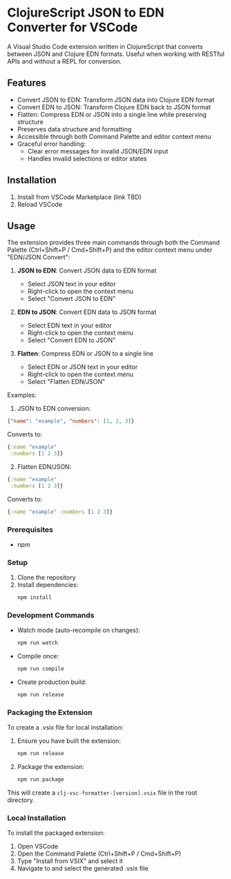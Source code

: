 # ClojureScript JSON to EDN Converter for VSCode

A Visual Studio Code extension written in ClojureScript that converts between JSON and Clojure EDN formats. Useful when working with RESTful APIs and without a REPL for conversion.

## Features

- Convert JSON to EDN: Transform JSON data into Clojure EDN format
- Convert EDN to JSON: Transform Clojure EDN back to JSON format
- Flatten: Compress EDN or JSON into a single line while preserving structure
- Preserves data structure and formatting
- Accessible through both Command Palette and editor context menu
- Graceful error handling:
  - Clear error messages for invalid JSON/EDN input
  - Handles invalid selections or editor states

## Installation

1. Install from VSCode Marketplace (link TBD)
2. Reload VSCode

## Usage

The extension provides three main commands through both the Command Palette (Ctrl+Shift+P / Cmd+Shift+P) and the editor context menu under "EDN/JSON Convert":

1. **JSON to EDN**: Convert JSON data to EDN format
   - Select JSON text in your editor
   - Right-click to open the context menu
   - Select "Convert JSON to EDN"

2. **EDN to JSON**: Convert EDN data to JSON format
   - Select EDN text in your editor
   - Right-click to open the context menu
   - Select "Convert EDN to JSON"

3. **Flatten**: Compress EDN or JSON to a single line
   - Select EDN or JSON text in your editor
   - Right-click to open the context menu
   - Select "Flatten EDN/JSON"

Examples:

1. JSON to EDN conversion:
```json
{"name": "example", "numbers": [1, 2, 3]}
```

Converts to:
```clojure
{:name "example"
 :numbers [1 2 3]}
```

2. Flatten EDN/JSON:
```clojure
{:name "example"
 :numbers [1 2 3]}
```

Converts to:
```clojure
{:name "example" :numbers [1 2 3]}
```

### Prerequisites
- npm

### Setup

1. Clone the repository
2. Install dependencies:
   ```bash
   npm install
   ```

### Development Commands

- Watch mode (auto-recompile on changes):
  ```bash
  npm run watch
  ```

- Compile once:
  ```bash
  npm run compile
  ```

- Create production build:
  ```bash
  npm run release
  ```

### Packaging the Extension

To create a .vsix file for local installation:

1. Ensure you have built the extension:
   ```bash
   npm run release
   ```

2. Package the extension:
   ```bash
   npm run package
   ```

This will create a `clj-vsc-formatter-[version].vsix` file in the root directory.

### Local Installation

To install the packaged extension:

1. Open VSCode
2. Open the Command Palette (Ctrl+Shift+P / Cmd+Shift+P)
3. Type "Install from VSIX" and select it
4. Navigate to and select the generated .vsix file